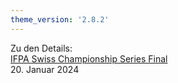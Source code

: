 ```yaml
---
theme_version: '2.8.2'
---
```

Zu den Details:  
[IFPA Swiss Championship Series Final](https://www.ifpapinball.com/tournaments/view.php?t=65521#)  
20. Januar 2024
